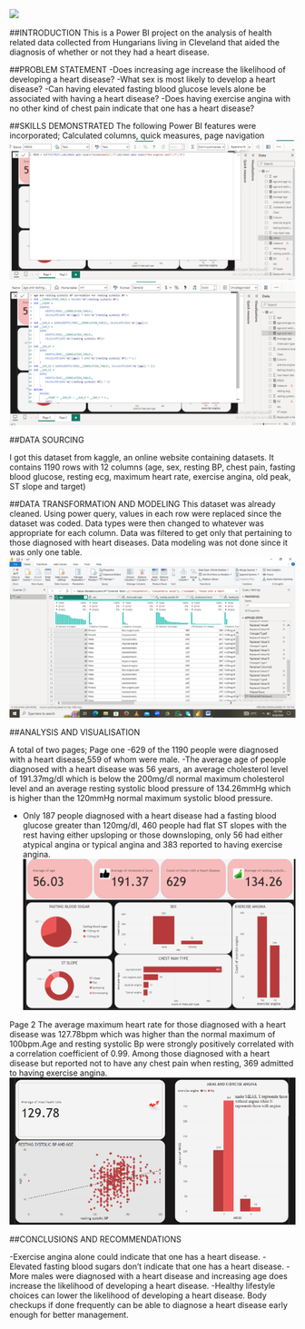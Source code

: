 ![](https://github.com/kayenymelody/HEART-DISEASES-WITH-POWER-BI/blob/main/The%20link%20between%20heart%20disease%20and%20Alzheimer%E2%80%99s%20disease.jpeg)

##INTRODUCTION
This is a Power BI project on the analysis of health related data collected from Hungarians living in Cleveland that aided the diagnosis of whether or not they had a heart disease.

##PROBLEM STATEMENT
-Does increasing age increase the likelihood of developing a heart disease?
-What sex is most likely to develop a heart disease?
-Can having elevated fasting blood glucose levels alone be associated with having a heart disease?
-Does having exercise angina with no other kind of chest pain indicate that one has a heart disease?

##SKILLS DEMONSTRATED
The following Power BI features were incorporated;
Calculated columns, quick measures, page navigation
![](https://github.com/kayenymelody/HEART-DISEASES-WITH-POWER-BI/blob/main/calculated%20column.png)
![](https://github.com/kayenymelody/HEART-DISEASES-WITH-POWER-BI/blob/main/quick%20measure.png)

##DATA SOURCING

I got this dataset from kaggle, an online website containing datasets. It contains 1190 rows with 12 columns (age, sex, resting BP, chest pain, fasting blood glucose, resting ecg, maximum heart rate, exercise angina, old peak, ST slope and target)

##DATA TRANSFORMATION AND MODELING
This dataset was already cleaned. Using power query, values in each row were replaced since the dataset was coded. Data types were then changed to whatever was appropriate for each column. Data was filtered to get only that pertaining to those diagnosed with heart diseases. Data modeling was not done since it was only one table.
![](https://github.com/kayenymelody/HEART-DISEASES-WITH-POWER-BI/blob/main/power%20query.png)

##ANALYSIS AND VISUALISATION

A total of two pages;
Page one
-629 of the 1190 people were diagnosed with a heart disease,559 of whom were male.
-The average age of people diagnosed with a heart disease was 56 years, an average cholesterol level of 191.37mg/dl which is below the 200mg/dl normal maximum cholesterol level and an average resting systolic blood pressure of 134.26mmHg which is higher than the 120mmHg normal maximum systolic blood pressure.
- Only 187 people diagnosed with a heart disease had a fasting blood glucose greater than 120mg/dl, 460 people had flat ST slopes with the rest having either upsloping or those downsloping, only 56 had either atypical angina or typical angina and 383 reported to having exercise angina.
![](https://github.com/kayenymelody/HEART-DISEASES-WITH-POWER-BI/blob/main/page%201.png)

Page 2
The average maximum heart rate for those diagnosed with a heart disease was 127.78bpm which was higher than the normal maximum of 100bpm.Age and resting systolic Bp were strongly positively correlated with a correlation coefficient of 0.99. Among those diagnosed with a heart disease but reported not to have any chest pain when resting, 369 admitted to having exercise angina.
![](https://github.com/kayenymelody/HEART-DISEASES-WITH-POWER-BI/blob/main/page%202.png)

##CONCLUSIONS AND RECOMMENDATIONS

-Exercise angina alone could indicate that one has a heart disease.
-Elevated fasting blood sugars don’t indicate that one has a heart disease.
-More males were diagnosed with a heart disease and increasing age does increase the likelihood of developing a heart disease.
-Healthy lifestyle choices can lower the likelihood of developing a heart disease. Body checkups if done frequently can be able to diagnose a heart disease early enough for better management.



